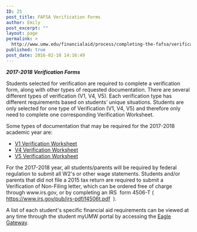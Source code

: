 ```yaml
---
ID: 25
post_title: FAFSA Verification Forms
author: Emily
post_excerpt: ""
layout: page
permalink: >
  http://www.umw.edu/financialaid/process/completing-the-fafsa/verification/forms/
published: true
post_date: 2016-02-10 14:16:49
---
```

<em><strong>2017-2018 Verification Forms</strong></em>

Students selected for verification are required to complete a verification form, along with other types of requested documentation. There are several different types of verification (V1, V4, V5). Each verification type has different requirements based on students’ unique situations. Students are only selected for one type of Verification (V1, V4, V5) and therefore only need to complete one corresponding Verification Worksheet.

Some types of documentation that may be required for the 2017-2018 academic year are:
<ul>
 	<li><a href="http://www.umw.edu/financialaid/wp-content/uploads/sites/31/2016/03/2017-2018Verification-Form-V1.pdf">V1 Verification Worksheet</a></li>
 	<li><a href="http://www.umw.edu/financialaid/wp-content/uploads/sites/31/2016/03/2017-2018Verification-Form-V4.pdf">V4 Verification Worksheet</a></li>
 	<li><a href="http://www.umw.edu/financialaid/wp-content/uploads/sites/31/2016/03/2017-2018Verification-Form-V5.pdf">V5 Verification Worksheet</a></li>
</ul>
For the 2017-2018 year, all students/parents will be required by federal regulation to submit all W2's or other wage statements. Students and/or parents that did not file a 2015 tax return are required to submit a Verification of Non-Filing letter, which can be ordered free of charge through www.irs.gov, or by completing an IRS  form 4506-T ( <a href="https://www.irs.gov/pub/irs-pdf/f4506t.pdf">https://www.irs.gov/pub/irs-pdf/f4506t.pdf</a>  ).

A list of each student's specific financial aid requirements can be viewed at any time through the student myUMW portal by accessing the <a href="https://orgsync.com/82489/chapter">Eagle Gateway</a>.